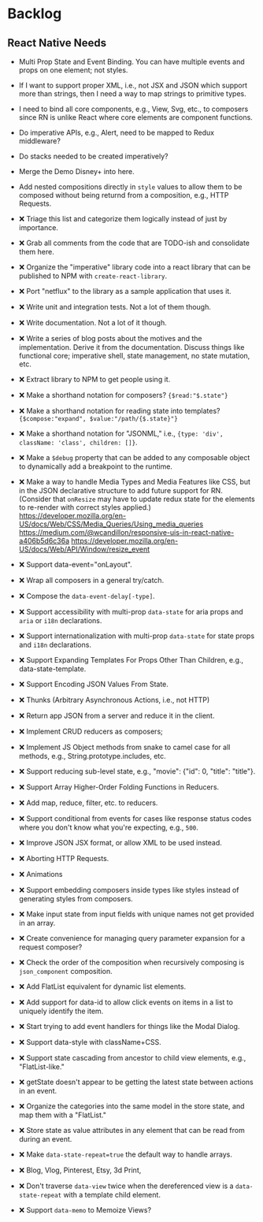 # Backlog

## React Native Needs
+ Multi Prop State and Event Binding. You can have multiple events and props on one element; not styles.
+ If I want to support proper XML, i.e., not JSX and JSON which support more than strings, then I need a way to map strings to primitive types.
+ I need to bind all core components, e.g., View, Svg, etc., to composers since RN is unlike React where core elements are component functions.
+ Do imperative APIs, e.g., Alert, need to be mapped to Redux middleware?
+ Do stacks needed to be created imperatively?
+ Merge the Demo Disney+ into here.
+ Add nested compositions directly in `style` values to allow them to be composed without being returnd from a composition, e.g., HTTP Requests.

+ ❌ Triage this list and categorize them logically instead of just by importance.
+ ❌ Grab all comments from the code that are TODO-ish and consolidate them here.
+ ❌ Organize the "imperative" library code into a react library that can be published to NPM with `create-react-library`.
+ ❌ Port "netflux" to the library as a sample application that uses it.
+ ❌ Write unit and integration tests. Not a lot of them though.
+ ❌ Write documentation. Not a lot of it though.
+ ❌ Write a series of blog posts about the motives and the implementation.
     Derive it from the documentation. Discuss things like functional core; imperative shell, state management, no state mutation, etc.
+ ❌ Extract library to NPM to get people using it.
+ ❌ Make a shorthand notation for composers? `{$read:"$.state"}`
+ ❌ Make a shorthand notation for reading state into templates? `{$compose:"expand", $value:"/path/{$.state}"}`
+ ❌ Make a shorthand notation for "JSONML," i.e., `{type: 'div', className: 'class', children: []}`.
+ ❌ Make a `$debug` property that can be added to any composable object to dynamically add a breakpoint to the runtime.
+ ❌ Make a way to handle Media Types and Media Features like CSS, but in the JSON declarative structure to add future support for RN.
     (Consider that `onResize` may have to update redux state for the elements to re-render with correct styles applied.)
     https://developer.mozilla.org/en-US/docs/Web/CSS/Media_Queries/Using_media_queries
     https://medium.com/@wcandillon/responsive-uis-in-react-native-a406b5d6c36a
     https://developer.mozilla.org/en-US/docs/Web/API/Window/resize_event

+ ❌ Support data-event="onLayout".
+ ❌ Wrap all composers in a general try/catch.
+ ❌ Compose the `data-event-delay[-type]`.
+ ❌ Support accessibility with multi-prop `data-state` for aria props and `aria` or `i18n` declarations.
+ ❌ Support internationalization with multi-prop `data-state` for state props and `i18n` declarations.
+ ❌ Support Expanding Templates For Props Other Than Children, e.g., data-state-template.
+ ❌ Support Encoding JSON Values From State.
+ ❌ Thunks (Arbitrary Asynchronous Actions, i.e., not HTTP)
+ ❌ Return app JSON from a server and reduce it in the client.
+ ❌ Implement CRUD reducers as composers;
+ ❌ Implement JS Object methods from snake to camel case for all methods, e.g., String.prototype.includes, etc.
+ ❌ Support reducing sub-level state, e.g., "movie": {"id": 0, "title": "title"}.
+ ❌ Support Array Higher-Order Folding Functions in Reducers.
+ ❌ Add map, reduce, filter, etc. to reducers.
+ ❌ Support conditional from events for cases like response status codes where you don't know what you're expecting, e.g., `500`.

+ ❌ Improve JSON JSX format, or allow XML to be used instead.
+ ❌ Aborting HTTP Requests.
+ ❌ Animations
+ ❌ Support embedding composers inside types like styles instead of generating styles from composers.
+ ❌ Make input state from input fields with unique names not get provided in an array.
+ ❌ Create convenience for managing query parameter expansion for a request composer?
+ ❌ Check the order of the composition when recursively composing is `json_component` composition.
+ ❌ Add FlatList equivalent for dynamic list elements.
+ ❌ Add support for data-id to allow click events on items in a list to uniquely identify the item.
+ ❌ Start trying to add event handlers for things like the Modal Dialog.
+ ❌ Support data-style with className+CSS.
+ ❌ Support state cascading from ancestor to child view elements, e.g., "FlatList-like."
+ ❌ getState doesn't appear to be getting the latest state between actions in an event.
+ ❌ Organize the categories into the same model in the store state, and map them with a "FlatList."
+ ❌ Store state as value attributes in any element that can be read from during an event.
+ ❌ Make `data-state-repeat=true` the default way to handle arrays.
+ ❌ Blog, Vlog, Pinterest, Etsy, 3d Print,
+ ❌ Don't traverse `data-view` twice when the dereferenced view is a `data-state-repeat` with a template child element.
+ ❌ Support `data-memo` to Memoize Views?
